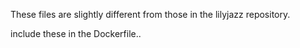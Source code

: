 These files are slightly different from those in the lilyjazz
repository.

include these in the Dockerfile..
